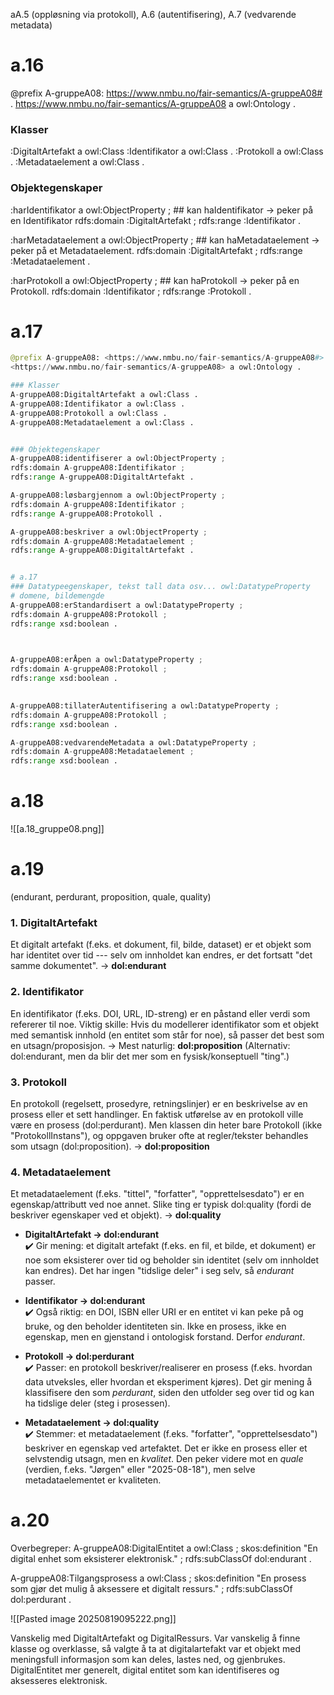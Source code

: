 aA.5 (oppløsning via protokoll), A.6 (autentifisering), A.7 (vedvarende metadata)
# a.16
@prefix A-gruppeA08: <https://www.nmbu.no/fair-semantics/A-gruppeA08#> .
<https://www.nmbu.no/fair-semantics/A-gruppeA08> a owl:Ontology .  

### Klasser
:DigitaltArtefakt a owl:Class 
:Identifikator a owl:Class .
:Protokoll a owl:Class .
:Metadataelement a owl:Class .
  
### Objektegenskaper
:harIdentifikator a owl:ObjectProperty ; ## kan haIdentifikator → peker på en Identifikator
rdfs:domain :DigitaltArtefakt ;
rdfs:range :Identifikator .

:harMetadataelement a owl:ObjectProperty ; ## kan haMetadataelement → peker på et Metadataelement.
rdfs:domain :DigitaltArtefakt ;
rdfs:range :Metadataelement .

:harProtokoll a owl:ObjectProperty ; ## kan haProtokoll → peker på en Protokoll.
rdfs:domain :Identifikator ;
rdfs:range :Protokoll .

# a.17
```python
@prefix A-gruppeA08: <https://www.nmbu.no/fair-semantics/A-gruppeA08#> .
<https://www.nmbu.no/fair-semantics/A-gruppeA08> a owl:Ontology .

### Klasser
A-gruppeA08:DigitaltArtefakt a owl:Class .
A-gruppeA08:Identifikator a owl:Class .
A-gruppeA08:Protokoll a owl:Class .
A-gruppeA08:Metadataelement a owl:Class .


### Objektegenskaper
A-gruppeA08:identifiserer a owl:ObjectProperty ;
rdfs:domain A-gruppeA08:Identifikator ;
rdfs:range A-gruppeA08:DigitaltArtefakt .

A-gruppeA08:løsbargjennom a owl:ObjectProperty ;
rdfs:domain A-gruppeA08:Identifikator ;
rdfs:range A-gruppeA08:Protokoll .

A-gruppeA08:beskriver a owl:ObjectProperty ;
rdfs:domain A-gruppeA08:Metadataelement ;
rdfs:range A-gruppeA08:DigitaltArtefakt .


# a.17
### Datatypeegenskaper, tekst tall data osv... owl:DatatypeProperty
# domene, bildemengde
A-gruppeA08:erStandardisert a owl:DatatypeProperty ;
rdfs:domain A-gruppeA08:Protokoll ;
rdfs:range xsd:boolean .

  

A-gruppeA08:erÅpen a owl:DatatypeProperty ;
rdfs:domain A-gruppeA08:Protokoll ;
rdfs:range xsd:boolean .
  

A-gruppeA08:tillaterAutentifisering a owl:DatatypeProperty ;
rdfs:domain A-gruppeA08:Protokoll ;
rdfs:range xsd:boolean .

A-gruppeA08:vedvarendeMetadata a owl:DatatypeProperty ;
rdfs:domain A-gruppeA08:Metadataelement ;
rdfs:range xsd:boolean .
```


# a.18
![[a.18_gruppe08.png]]




# a.19
(endurant, perdurant, proposition, quale, quality)
### 1. DigitaltArtefakt

Et digitalt artefakt (f.eks. et dokument, fil, bilde, dataset) er et objekt som har identitet over tid --- selv om innholdet kan endres, er det fortsatt "det samme dokumentet". → **dol:endurant**

### 2. Identifikator
En identifikator (f.eks. DOI, URL, ID-streng) er en påstand eller verdi som refererer til noe. Viktig skille: Hvis du modellerer identifikator som et objekt med semantisk innhold (en entitet som står for noe), så passer det best som en utsagn/proposisjon. → Mest naturlig: **dol:proposition** 
(Alternativ: dol:endurant, men da blir det mer som en fysisk/konseptuell "ting".)

### 3. Protokoll
En protokoll (regelsett, prosedyre, retningslinjer) er en beskrivelse av en prosess eller et sett handlinger. En faktisk utførelse av en protokoll ville være en prosess (dol:perdurant). Men klassen din heter bare Protokoll (ikke "ProtokollInstans"), og oppgaven bruker ofte at regler/tekster behandles som utsagn (dol:proposition). 
→ **dol:proposition**
  
### 4. Metadataelement
Et metadataelement (f.eks. "tittel", "forfatter", "opprettelsesdato") er en egenskap/attributt ved noe annet. Slike ting er typisk dol:quality (fordi de beskriver egenskaper ved et objekt). → **dol:quality**


- **DigitaltArtefakt → dol:endurant**  
    ✔️ Gir mening: et digitalt artefakt (f.eks. en fil, et bilde, et dokument) er noe som eksisterer over tid og beholder sin identitet (selv om innholdet kan endres). Det har ingen "tidslige deler" i seg selv, så _endurant_ passer.
    
- **Identifikator → dol:endurant**  
    ✔️ Også riktig: en DOI, ISBN eller URI er en entitet vi kan peke på og bruke, og den beholder identiteten sin. Ikke en prosess, ikke en egenskap, men en gjenstand i ontologisk forstand. Derfor _endurant_.
    
- **Protokoll → dol:perdurant**  
    ✔️ Passer: en protokoll beskriver/realiserer en prosess (f.eks. hvordan data utveksles, eller hvordan et eksperiment kjøres). Det gir mening å klassifisere den som _perdurant_, siden den utfolder seg over tid og kan ha tidslige deler (steg i prosessen).
    
- **Metadataelement → dol:quality**  
    ✔️ Stemmer: et metadataelement (f.eks. "forfatter", "opprettelsesdato") beskriver en egenskap ved artefaktet. Det er ikke en prosess eller et selvstendig utsagn, men en _kvalitet_. Den peker videre mot en _quale_ (verdien, f.eks. "Jørgen" eller "2025-08-18"), men selve metadataelementet er kvaliteten.


# a.20
Overbegreper:
A-gruppeA08:DigitalEntitet a owl:Class ;
    skos:definition "En digital enhet som eksisterer elektronisk." ;
    rdfs:subClassOf dol:endurant .

A-gruppeA08:Tilgangsprosess a owl:Class ;
    skos:definition "En prosess som gjør det mulig å aksessere et digitalt ressurs." ;
    rdfs:subClassOf dol:perdurant .

![[Pasted image 20250819095222.png]]

Vanskelig med DigitaltArtefakt og DigitalRessurs. Var vanskelig å finne klasse og overklasse, så valgte å ta at digitalartefakt var et objekt med meningsfull informasjon som kan deles, lastes ned, og gjenbrukes. 
DigitalEntitet mer generelt,  digital entitet som kan identifiseres og aksesseres elektronisk.
